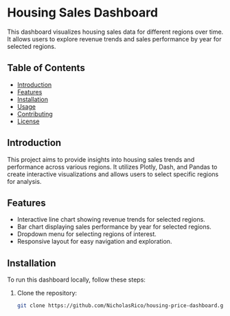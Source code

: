 # Housing Sales Dashboard

This dashboard visualizes housing sales data for different regions over time. It allows users to explore revenue trends and sales performance by year for selected regions.

## Table of Contents
- [Introduction](#introduction)
- [Features](#features)
- [Installation](#installation)
- [Usage](#usage)
- [Contributing](#contributing)
- [License](#license)

## Introduction

This project aims to provide insights into housing sales trends and performance across various regions. It utilizes Plotly, Dash, and Pandas to create interactive visualizations and allows users to select specific regions for analysis.

## Features

- Interactive line chart showing revenue trends for selected regions.
- Bar chart displaying sales performance by year for selected regions.
- Dropdown menu for selecting regions of interest.
- Responsive layout for easy navigation and exploration.

## Installation

To run this dashboard locally, follow these steps:

1. Clone the repository:

   ```bash
   git clone https://github.com/NicholasRico/housing-price-dashboard.git
